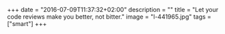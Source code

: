 +++
date = "2016-07-09T11:37:32+02:00"
description = ""
title = "Let your code reviews make you better, not bitter."
image = "l-441965.jpg"
tags = ["smart"]
+++

